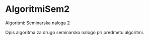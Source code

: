 # AlgoritmiSem2
Algoritmi: Seminarska naloga 2

Opis algoritma za drugo seminarsko nalogo pri predmetu algoritmi.
